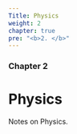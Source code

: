 ```yaml
---
Title: Physics
weight: 2
chapter: true
pre: "<b>2. </b>"
---
```


### Chapter 2

# Physics

Notes on Physics.
